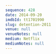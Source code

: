 ```yaml
---
sequence: 428
date: 2014-09-20
imdbId: tt1701990
slug: detention-2011
venue: null
venueNotes: null
medium: Netflix
mediumNotes: null
---
```

